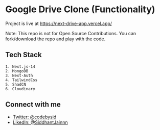 # Google Drive Clone (Functionality)
Project is live at https://next-drive-app.vercel.app/

Note: This repo is not for Open Source Contributions. You can fork/download the repo and play with the code.

## Tech Stack
    1. Next.js-14
    2. MongoDB
    3. Next-Auth
    4. TailwindCss
    5. ShadCN
    6. Cloudinary

## Connect with me

- [Twitter: @codebysid](https://twitter.com/codebysid)
- [LikedIn: @SiddhantJainnn](https://linkedin.com/in/SiddhantJainnn)

